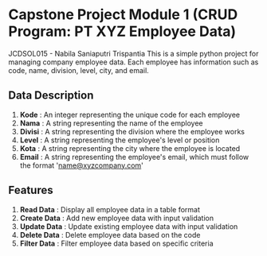 # Capstone Project Module 1 (CRUD Program: PT XYZ Employee Data)
JCDSOL015 - Nabila Saniaputri Trispantia
This is a simple python project for managing company employee data. Each employee has information such as code, name, division, level, city, and email.

## Data Description
1. **Kode** : An integer representing the unique code for each employee
2. **Nama** : A string representing the name of the employee
3. **Divisi** : A string representing the division where the employee works
4. **Level** : A string representing the employee's level or position
5. **Kota** : A string representing the city where the employee is located
6. **Email** : A string representing the employee's email, which must follow the format 'name@xyzcompany.com'


## Features
1. **Read Data** : Display all employee data in a table format
2. **Create Data** : Add new employee data with input validation
3. **Update Data** : Update existing employee data with input validation
4. **Delete Data** : Delete employee data based on the code
5. **Filter Data** : Filter employee data based on specific criteria


